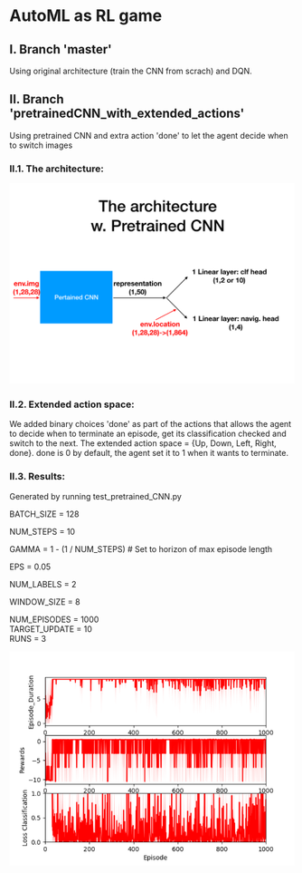 # AutoML as RL game 

## I. Branch 'master'
Using original architecture (train the CNN from scrach) and DQN.

## II. Branch 'pretrainedCNN_with_extended_actions'
Using pretrained CNN and extra action 'done' to let the agent decide when to switch images

### II.1. The architecture:
![alt text](https://raw.githubusercontent.com/LishengSun/AutoML-as-RL-game/pretrainedCNN_with_extended_actions/figs/architecture_pretrainedCNN.png)

### II.2. Extended action space:
We added binary choices 'done' as part of the actions that allows the agent to decide when to terminate an episode, get its classification checked and switch to the next. The extended action space = {Up, Down, Left, Right, done}. done is 0 by default, the agent set it to 1 when it wants to terminate.

### II.3. Results:
Generated by running test_pretrained_CNN.py                            

BATCH_SIZE = 128                               

NUM_STEPS = 10                            

GAMMA = 1 - (1 / NUM_STEPS) # Set to horizon of max episode length                    

EPS = 0.05                             

NUM_LABELS = 2                                  

WINDOW_SIZE = 8                             

NUM_EPISODES = 1000                            
TARGET_UPDATE = 10                             
RUNS = 3                                      

![alt text](https://raw.githubusercontent.com/LishengSun/AutoML-as-RL-game/pretrainedCNN_with_extended_actions/figs/pretrainedCNN_extend_2labs_3runs_1000epis_10steps_8ws_rw-10.png)


